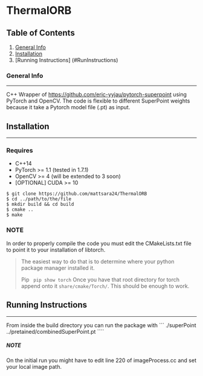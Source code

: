 # ThermalORB
## Table of Contents
1. [General Info](#general-info)
2. [Installation](#installation)
3. [Running Instructions] (#RunInstructions)
### General Info
***
C++ Wrapper of https://github.com/eric-yyjau/pytorch-superpoint using PyTorch and OpenCV. 
The code is flexible to different SuperPoint weights because it take a Pytorch model file (.pt) as input.

## Installation
***
### Requires
- C++14
- PyTorch >= 1.1 (tested in 1.7.1)
- OpenCV >= 4 (will be extended to 3 soon)
- [OPTIONAL] CUDA >= 10 

```
$ git clone https://github.com/mattsara24/ThermalORB
$ cd ../path/to/the/file
$ mkdir build && cd build
$ cmake ..
$ make
```

### NOTE
In order to properly compile the code you must edit the CMakeLists.txt file to point it to your installation of libtorch.
> The easiest way to do that is to determine where your python package manager installed it.
> 
> Pip ``` pip show torch```
> Once you have that root directory for torch append onto it ``` share/cmake/Torch/ ```. This should be enough to work.

## Running Instructions
***
From inside the build directory you can run the package with
``` ./superPoint ../pretained/combinedSuperPoint.pt ````
##### NOTE
On the initial run you might have to edit line 220 of imageProcess.cc and set your local image path.

